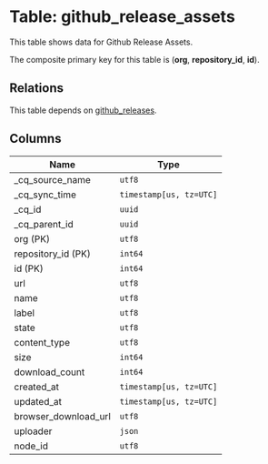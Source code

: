 # Table: github_release_assets

This table shows data for Github Release Assets.

The composite primary key for this table is (**org**, **repository_id**, **id**).

## Relations

This table depends on [github_releases](github_releases).

## Columns

| Name          | Type          |
| ------------- | ------------- |
|_cq_source_name|`utf8`|
|_cq_sync_time|`timestamp[us, tz=UTC]`|
|_cq_id|`uuid`|
|_cq_parent_id|`uuid`|
|org (PK)|`utf8`|
|repository_id (PK)|`int64`|
|id (PK)|`int64`|
|url|`utf8`|
|name|`utf8`|
|label|`utf8`|
|state|`utf8`|
|content_type|`utf8`|
|size|`int64`|
|download_count|`int64`|
|created_at|`timestamp[us, tz=UTC]`|
|updated_at|`timestamp[us, tz=UTC]`|
|browser_download_url|`utf8`|
|uploader|`json`|
|node_id|`utf8`|